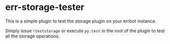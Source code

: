 # err-storage-tester

This is a simple plugin to test the storage plugin on your errbot instance.

Simply issue `!teststorage` or execute `py.test` in the root of the plugin to test all the storage operations.
